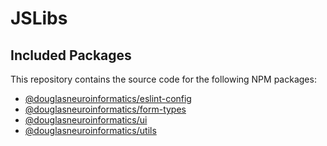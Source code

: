 # JSLibs

## Included Packages

This repository contains the source code for the following NPM packages:
- [@douglasneuroinformatics/eslint-config](https://www.npmjs.com/package/@douglasneuroinformatics/eslint-config)
- [@douglasneuroinformatics/form-types](https://www.npmjs.com/package/@douglasneuroinformatics/form-types)
- [@douglasneuroinformatics/ui](https://www.npmjs.com/package/@douglasneuroinformatics/ui)
- [@douglasneuroinformatics/utils](https://www.npmjs.com/package/@douglasneuroinformatics/utils)
